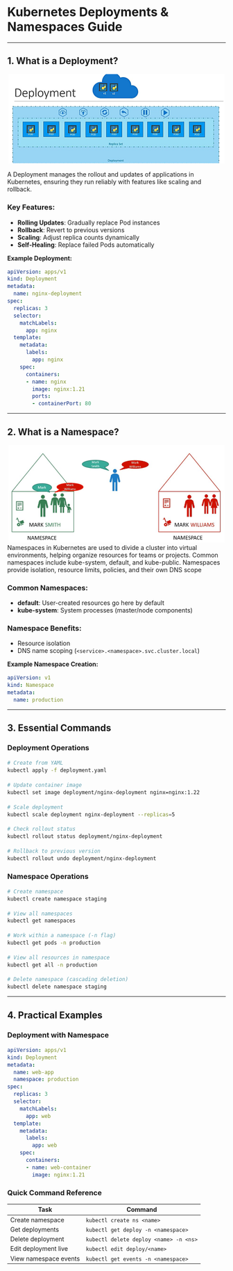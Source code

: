 # Kubernetes Deployments & Namespaces Guide


---

## 1. What is a Deployment?
<div align="center">
  <img src="/Images/deplou.png" alt="Deployment Diagram" width="500">
  </div>


A Deployment manages the rollout and updates of applications in Kubernetes, ensuring they run reliably with features like scaling and rollback.

### Key Features:
- **Rolling Updates**: Gradually replace Pod instances
- **Rollback**: Revert to previous versions
- **Scaling**: Adjust replica counts dynamically
- **Self-Healing**: Replace failed Pods automatically

**Example Deployment:**
```yaml
apiVersion: apps/v1
kind: Deployment
metadata:
  name: nginx-deployment
spec:
  replicas: 3
  selector:
    matchLabels:
      app: nginx
  template:
    metadata:
      labels:
        app: nginx
    spec:
      containers:
      - name: nginx
        image: nginx:1.21
        ports:
        - containerPort: 80
```

---

## 2. What is a Namespace?
<div align="center">
  <img src="/Images/namespace.png" alt="Namespace Structure" width="500">
</div>
Namespaces in Kubernetes are used to divide a cluster into virtual environments, helping organize resources for teams or projects. Common namespaces include kube-system, default, and kube-public.
Namespaces provide isolation, resource limits, policies, and their own DNS scope

### Common Namespaces:
- **default**: User-created resources go here by default
- **kube-system**: System processes (master/node components)

### Namespace Benefits:
- Resource isolation
- DNS name scoping (`<service>.<namespace>.svc.cluster.local`)

**Example Namespace Creation:**
```yaml
apiVersion: v1
kind: Namespace
metadata:
  name: production
```

---

## 3. Essential Commands

### Deployment Operations
```bash
# Create from YAML
kubectl apply -f deployment.yaml

# Update container image
kubectl set image deployment/nginx-deployment nginx=nginx:1.22

# Scale deployment
kubectl scale deployment nginx-deployment --replicas=5

# Check rollout status
kubectl rollout status deployment/nginx-deployment

# Rollback to previous version
kubectl rollout undo deployment/nginx-deployment
```

### Namespace Operations
```bash
# Create namespace
kubectl create namespace staging

# View all namespaces
kubectl get namespaces

# Work within a namespace (-n flag)
kubectl get pods -n production

# View all resources in namespace
kubectl get all -n production

# Delete namespace (cascading deletion)
kubectl delete namespace staging
```

---

## 4. Practical Examples

### Deployment with Namespace
```yaml
apiVersion: apps/v1
kind: Deployment
metadata:
  name: web-app
  namespace: production
spec:
  replicas: 3
  selector:
    matchLabels:
      app: web
  template:
    metadata:
      labels:
        app: web
    spec:
      containers:
      - name: web-container
        image: nginx:1.21
```

### Quick Command Reference
| Task                  | Command                                    |
|-----------------------|---------------------------------------------|
| Create namespace      | `kubectl create ns <name>`                  |
| Get deployments       | `kubectl get deploy -n <namespace>`         |
| Delete deployment     | `kubectl delete deploy <name> -n <ns>`      |
| Edit deployment live  | `kubectl edit deploy/<name>`                |
| View namespace events | `kubectl get events -n <namespace>`         |
